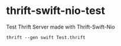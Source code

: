 # thrift-swift-nio-test
Test Thrift Server made with Thrift-Swift-Nio

    thrift --gen swift Test.thrift 
